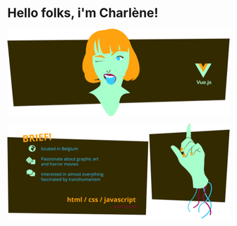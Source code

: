 # Hello folks, i'm Charlène!
![Banner](https://raw.githubusercontent.com/Charlene-Bx/Charlene-Bx/main/Banniere.png)


![Brief](https://raw.githubusercontent.com/Charlene-Bx/Charlene-Bx/main/main2.png)

